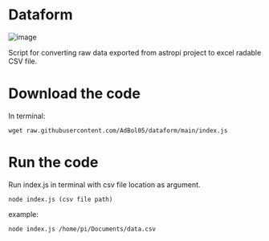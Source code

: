 # Dataform
![image](https://user-images.githubusercontent.com/98588523/152417709-2008e586-28c6-4f2a-9e84-af8307ac01b9.png)

Script for converting raw data exported from astropi project to excel radable CSV file.

# Download the code
In terminal:

    wget raw.githubusercontent.com/AdBol05/dataform/main/index.js 


# Run the code
Run index.js in terminal with csv file location as argument.

    node index.js (csv file path)


example:

    node index.js /home/pi/Documents/data.csv

